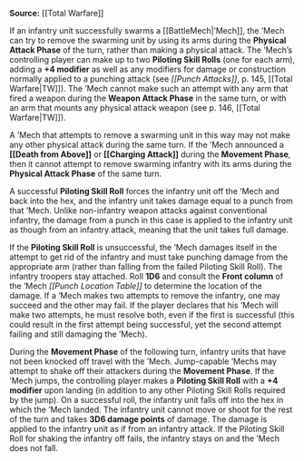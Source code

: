 **Source:** [[Total Warfare]]  

If an infantry unit successfully swarms a [[BattleMech|’Mech]], the ’Mech can try to remove the swarming unit by using its arms during the **Physical Attack Phase** of the turn, rather than making a physical attack. The ’Mech’s controlling player can make up to two **Piloting Skill Rolls** (one for each arm), adding a **+4 modifier** as well as any modifiers for damage or construction normally applied to a punching attack (see *[[Punch Attacks]]*, p. 145, [[Total Warfare|TW]]). The ’Mech cannot make such an attempt with any arm that fired a weapon during the **Weapon Attack Phase** in the same turn, or with an arm that mounts any physical attack weapon (see p. 146, [[Total Warfare|TW]]).  

A ’Mech that attempts to remove a swarming unit in this way may not make any other physical attack during the same turn. If the ’Mech announced a **[[Death from Above]]** or **[[Charging Attack]]** during the **Movement Phase**, then it cannot attempt to remove swarming infantry with its arms during the **Physical Attack Phase** of the same turn.  

A successful **Piloting Skill Roll** forces the infantry unit off the ’Mech and back into the hex, and the infantry unit takes damage equal to a punch from that ’Mech. Unlike non-infantry weapon attacks against conventional infantry, the damage from a punch in this case is applied to the infantry unit as though from an infantry attack, meaning that the unit takes full damage.  

If the **Piloting Skill Roll** is unsuccessful, the ’Mech damages itself in the attempt to get rid of the infantry and must take punching damage from the appropriate arm (rather than falling from the failed Piloting Skill Roll). The infantry troopers stay attached. Roll **1D6** and consult the **Front column** of the ’Mech *[[Punch Location Table]]* to determine the location of the damage. If a ’Mech makes two attempts to remove the infantry, one may succeed and the other may fail. If the player declares that his ’Mech will make two attempts, he must resolve both, even if the first is successful (this could result in the first attempt being successful, yet the second attempt failing and still damaging the ’Mech).  

During the **Movement Phase** of the following turn, infantry units that have not been knocked off travel with the ’Mech. Jump-capable ’Mechs may attempt to shake off their attackers during the **Movement Phase**. If the ’Mech jumps, the controlling player makes a **Piloting Skill Roll** with a **+4 modifier** upon landing (in addition to any other Piloting Skill Rolls required by the jump). On a successful roll, the infantry unit falls off into the hex in which the ’Mech landed. The infantry unit cannot move or shoot for the rest of the turn and takes **3D6 damage points** of damage. The damage is applied to the infantry unit as if from an infantry attack. If the Piloting Skill Roll for shaking the infantry off fails, the infantry stays on and the ’Mech does not fall.  
